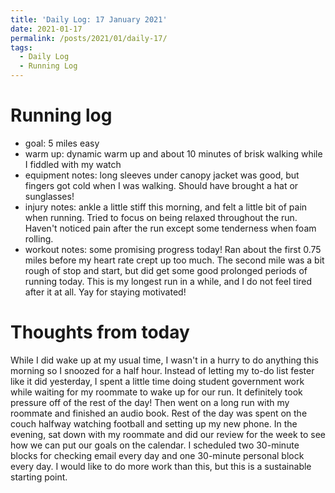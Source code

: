 ```yaml
---
title: 'Daily Log: 17 January 2021'
date: 2021-01-17
permalink: /posts/2021/01/daily-17/
tags:
  - Daily Log
  - Running Log
---
```


# Running log
- goal: 5 miles easy
- warm up: dynamic warm up and about 10 minutes of brisk walking while I fiddled with my watch
- equipment notes: long sleeves under canopy jacket was good, but fingers got cold when I was walking. Should have brought a hat or sunglasses!
- injury notes: ankle a little stiff this morning, and felt a little bit of pain when running. Tried to focus on being relaxed throughout the run. Haven't noticed pain after the run except some tenderness when foam rolling.
- workout notes: some promising progress today! Ran about the first 0.75 miles before my heart rate crept up too much. The second mile was a bit rough of stop and start, but did get some good prolonged periods of running today. This is my longest run in a while, and I do not feel tired after it at all. Yay for staying motivated!

# Thoughts from today
While I did wake up at my usual time, I wasn't in a hurry to do anything this morning so I snoozed for a half hour. Instead of letting my to-do list fester like it did yesterday, I spent a little time doing student government work while waiting for my roommate to wake up for our run. It definitely took pressure off of the rest of the day! Then went on a long run with my roommate and finished an audio book. Rest of the day was spent on the couch halfway watching football and setting up my new phone. In the evening, sat down with my roommate and did our review for the week to see how we can put our goals on the calendar. I scheduled two 30-minute blocks for checking email every day and one 30-minute personal block every day. I would like to do more work than this, but this is a sustainable starting point. 